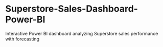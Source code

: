 # Superstore-Sales-Dashboard-Power-BI
Interactive Power BI dashboard analyzing Superstore sales performance with forecasting

